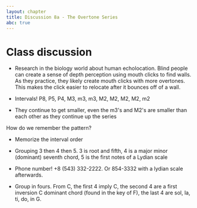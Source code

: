 ```yaml
---
layout: chapter
title: Discussion 8a - The Overtone Series
abc: true
---
```


# Class discussion

- Research in the biology world about human echolocation. Blind people can create a sense of depth perception using mouth clicks to find walls. As they practice, they likely create mouth clicks with more overtones. This makes the click easier to relocate after it bounces off of a wall.

- Intervals! P8, P5, P4, M3, m3, m3, M2, M2, M2, M2, m2

- They continue to get smaller, even the m3's and M2's are smaller than each other as they continue up the series

How do we remember the pattern?

- Memorize the interval order

- Grouping 3 then 4 then 5. 3 is root and fifth, 4 is a major minor (dominant) seventh chord, 5 is the first notes of a Lydian scale

- Phone number! +8 (543) 332-2222. Or 854-3332 with a lydian scale afterwards.

- Group in fours. From C, the first 4 imply C, the second 4 are a first inversion C dominant chord (found in the key of F), the last 4 are sol, la, ti, do, in G.

